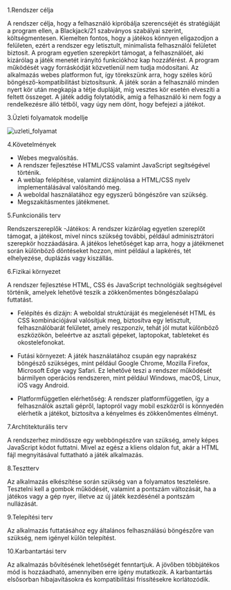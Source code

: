 1.Rendszer célja 

A rendszer célja, hogy a felhasználó kipróbálja szerencséjét és stratégiáját a program ellen, a Blackjack/21 szabványos szabályai szerint, költségmentesen. Kiemelten fontos, hogy a játékos könnyen eligazodjon a felületen, ezért a rendszer egy letisztult, minimalista felhasználói felületet biztosít. A program egyetlen szerepkört támogat, a felhasználóét, aki kizárólag a játék menetét irányító funkciókhoz kap hozzáférést. A program működését vagy forráskódját közvetlenül nem tudja módosítani. Az alkalmazás webes platformon fut, így törekszünk arra, hogy széles körű böngésző-kompatibilitást biztosítsunk. A játék során a felhasználó minden nyert kör után megkapja a tétje dupláját, míg vesztes kör esetén elveszíti a feltett összeget. A játék addig folytatódik, amíg a felhasználó ki nem fogy a rendelkezésre álló tétből, vagy úgy nem dönt, hogy befejezi a játékot.

3.Üzleti folyamatok modellje

![uzleti_folyamat](https://user-images.githubusercontent.com/82752886/135045846-c1ea8490-7fe1-4f7f-b73f-8c2b4a14c746.png)

4.Követelmények

- Webes megvalósítás.
- A rendszer fejlesztése HTML/CSS valamint JavaScript segítségével történik.
- A weblap felépítése, valamint dizájnolása a HTML/CSS nyelv implementálásával valósítandó meg.
- A weboldal használatához egy egyszerű böngészőre van szükség.
- Megszakításmentes játékmenet.

5.Funkcionális terv

Rendszerszereplők
-Játékos: A rendszer kizárólag egyetlen szereplőt támogat, a játékost, mivel nincs szükség további, például adminisztrátori szerepkör hozzáadására. A játékos lehetőséget kap arra, hogy a játékmenet során különböző döntéseket hozzon, mint például a lapkérés, tét elhelyezése, duplázás vagy kiszállás.

6.Fizikai környezet

A rendszer fejlesztése HTML, CSS és JavaScript technológiák segítségével történik, amelyek lehetővé teszik a zökkenőmentes böngészőalapú futtatást.

 - Felépítés és dizájn: A weboldal struktúráját és megjelenését HTML és CSS kombinációjával valósítjuk meg, biztosítva egy letisztult, felhasználóbarát felületet, 
   amely reszponzív, tehát jól mutat különböző eszközökön, beleértve az asztali gépeket, laptopokat, tableteket és okostelefonokat.

 - Futási környezet: A játék használatához csupán egy naprakész böngésző szükséges, mint például Google Chrome, Mozilla Firefox, Microsoft Edge vagy Safari. Ez 
   lehetővé teszi a rendszer működését bármilyen operációs rendszeren, mint például Windows, macOS, Linux, iOS vagy Android.

 - Platformfüggetlen elérhetőség: A rendszer platformfüggetlen, így a felhasználók asztali gépről, laptopról vagy mobil eszközről is könnyedén elérhetik a játékot, 
   biztosítva a kényelmes és zökkenőmentes élményt.

7.Archtitekturális terv

A rendszerhez mindössze egy webböngészőre van szükség, amely képes JavaScript kódot futtatni. Mivel az egész a kliens oldalon fut, akár a HTML fájl megnyitásával futtatható a játék alkalmazás.

8.Tesztterv

Az alkalmazás elkészítése során szükség van a folyamatos tesztelésre. Tesztelni kell a gombok működését, valamint a pontszám változását, ha a játékos vagy a gép nyer, illetve az új játék kezdésénél a pontszám nullázását.

9.Telepítési terv

Az alkalmazás futtatásához egy általános felhasználású böngészőre van szükség, nem igényel külön telepítést.

10.Karbantartási terv

Az alkalmazás bővítésének lehetőségét fenntartjuk. A jövőben többjátékos mód is hozzáadható, amennyiben erre igény mutatkozik. A karbantartás elsősorban hibajavításokra és kompatibilitási frissítésekre korlátozódik.
